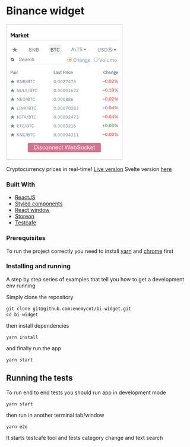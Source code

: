 # Binance widget

<img src="./public/main.png" width="313" height="365" alt="widget">

Cryptocurrency prices in real-time! [Live version](https://bi-widget.vercel.app/)
Svelte version [here](https://github.com/enemycnt/bi-widget-svelte)

### Built With

* [ReactJS](https://reactjs.org/)
* [Styled components](https://styled-components.com/)
* [React window](https://github.com/bvaughn/react-window)
* [Storeon](https://github.com/storeon/storeon)
* [Testcafe](https://devexpress.github.io/testcafe/)

### Prerequisites

To run the project correctly you need to install [yarn](https://classic.yarnpkg.com/en/docs/install/) and [chrome](https://www.google.com/chrome/) first


### Installing and running

A step by step series of examples that tell you how to get a development env running

Simply clone the repository

```
git clone git@github.com:enemycnt/bi-widget.git
cd bi-widget
```

then install dependencies

```
yarn install
```

and finally run the app

```
yarn start
```

## Running the tests

To run end to end tests you should run app in development mode

```
yarn start
```

then run in another terminal tab/window 

```
yarn e2e
```
It starts testcafe tool and tests category change and text search





